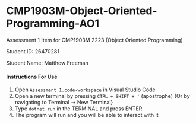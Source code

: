 # CMP1903M-Object-Oriented-Programming-AO1
 Assessment 1 Item for CMP1903M 2223 (Object Oriented Programming)
 
 Student ID: 26470281
 
 Student Name: Matthew Freeman

#### Instructions For Use

1. Open `Assessment 1.code-workspace` in Visual Studio Code
2. Open a new terminal by pressing `CTRL + SHIFT + '` (apostrophe) {Or by navigating to Terminal -> New Terminal}
3. Type `dotnet run` in the TERMINAL and press ENTER
4. The program will run and you will be able to interact with it
